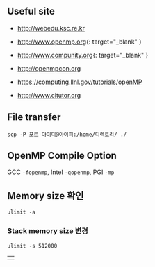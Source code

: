 ## Useful site

- <a href="http://webedu.ksc.re.kr" target="blank"> http://webedu.ksc.re.kr</a>

- <http://www.openmp.org>{: target="_blank" }

- <http://www.compunity.org>{: target="_blank" }

- <http://openmpcon.org>

- <https://computing.llnl.gov/tutorials/openMP>

- <http://www.citutor.org>


## File transfer
```
scp -P 포트 아이디@아이피:/home/디렉토리/ ./
```

## OpenMP Compile Option
GCC `-fopenmp`, Intel `-qopenmp`, PGI `-mp`


## Memory size 확인
```
ulimit -a
```
### Stack memory size 변경
```
ulimit -s 512000
```

|  |
| :--: |
|  |

